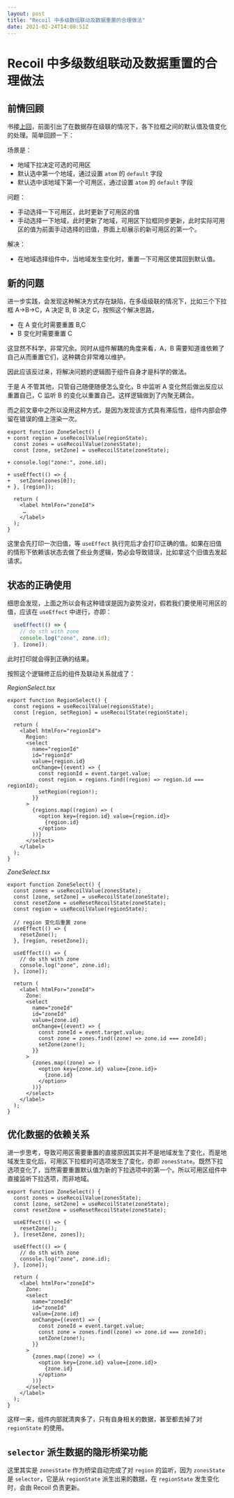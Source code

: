 ```yaml
---
layout: post
title: "Recoil 中多级数组联动及数据重置的合理做法"
date: 2021-02-24T14:08:51Z
---
```

# Recoil 中多级数组联动及数据重置的合理做法

## 前情回顾

书接[上回](https://github.com/wayou/wayou.github.io/issues/264)，前面引出了在数据存在级联的情况下，各下拉框之间的默认值及值变化的处理。简单回顾一下：

场景是：
- 地域下拉决定可选的可用区
- 默认选中第一个地域，通过设置 `atom` 的 `default` 字段
- 默认选中该地域下第一个可用区，通过设置 `atom` 的 `default` 字段

问题：
- 手动选择一下可用区，此时更新了可用区的值
- 手动选择一下地域，此时更新了地域，可用区下拉框同步更新，此时实际可用区的值为前面手动选择的旧值，界面上却展示的新可用区的第一个。

解决：
- 在地域选择组件中，当地域发生变化时，重置一下可用区使其回到默认值。

## 新的问题

进一步实践，会发现这种解决方式存在缺陷，在多级级联的情况下，比如三个下拉框 A->B->C，A 决定 B, B 决定 C，按照这个解决思路，

- 在 A 变化时需要重置 B,C
- B 变化时需要重置 C

这显然不科学，非常冗余。同时从组件解耦的角度来看，A，B 需要知道谁依赖了自己从而重置它们，这种耦合非常难以维护。

因此应该反过来，将解决问题的逻辑囿于组件自身才是科学的做法。

于是 A 不管其他，只管自己随便随便怎么变化，B 中监听 A 变化然后做出反应以重置自己，C 监听 B 的变化以重置自己。这样逻辑做到了内聚无耦合。

而之前文章中之所以没用这种方式，是因为发现该方式具有滞后性，组件内部会停留在错误的值上渲染一次。

```tsx
export function ZoneSelect() {
+ const region = useRecoilValue(regionState);
  const zones = useRecoilValue(zonesState);
  const [zone, setZone] = useRecoilState(zoneState);

+ console.log("zone:", zone.id);

+ useEffect(() => {
+   setZone(zones[0]);
+ }, [region]);

  return (
    <label htmlFor="zoneId">
     …
    </label>
  );
}
```

这里会先打印一次旧值，等 `useEffect` 执行完后才会打印正确的值。如果在旧值的情形下依赖该状态去做了些业务逻辑，势必会导致错误，比如拿这个旧值去发起请求。

## 状态的正确使用

细思会发现，上面之所以会有这种错误是因为姿势没对，假若我们要使用可用区的值，应该在 `useEffect` 中进行，亦即：

```ts
  useEffect(() => {
    // do sth with zone
    console.log("zone", zone.id);
  }, [zone]);
```

此时打印就会得到正确的结果。

按照这个逻辑修正后的组件及联动关系就成了：

_RegionSelect.tsx_
```tsx
export function RegionSelect() {
  const regions = useRecoilValue(regionsState);
  const [region, setRegion] = useRecoilState(regionState);

  return (
    <label htmlFor="regionId">
      Region:
      <select
        name="regionId"
        id="regionId"
        value={region.id}
        onChange={(event) => {
          const regionId = event.target.value;
          const region = regions.find((region) => region.id === regionId);
          setRegion(region!);
        }}
      >
        {regions.map((region) => (
          <option key={region.id} value={region.id}>
            {region.id}
          </option>
        ))}
      </select>
    </label>
  );
}
```

_ZoneSelect.tsx_
```tsx
export function ZoneSelect() {
  const zones = useRecoilValue(zonesState);
  const [zone, setZone] = useRecoilState(zoneState);
  const resetZone = useResetRecoilState(zoneState);
  const region = useRecoilValue(regionState);

  // region 变化后重置 zone
  useEffect(() => {
    resetZone();
  }, [region, resetZone]);

  useEffect(() => {
    // do sth with zone
    console.log("zone", zone.id);
  }, [zone]);

  return (
    <label htmlFor="zoneId">
      Zone:
      <select
        name="zoneId"
        id="zoneId"
        value={zone.id}
        onChange={(event) => {
          const zoneId = event.target.value;
          const zone = zones.find((zone) => zone.id === zoneId);
          setZone(zone!);
        }}
      >
        {zones.map((zone) => (
          <option key={zone.id} value={zone.id}>
            {zone.id}
          </option>
        ))}
      </select>
    </label>
  );
}
```

## 优化数据的依赖关系

进一步思考，导致可用区需要重置的直接原因其实并不是地域发生了变化，而是地域发生变化后，可用区下拉框的可选项发生了变化，亦即 `zonesState`。既然下拉选项变化了，当然需要重置默认值为新的下拉选项中的第一个。所以可用区组件中直接监听下拉选项，而非地域。

```tsx
export function ZoneSelect() {
  const zones = useRecoilValue(zonesState);
  const [zone, setZone] = useRecoilState(zoneState);
  const resetZone = useResetRecoilState(zoneState);

  useEffect(() => {
    resetZone();
  }, [resetZone, zones]);

  useEffect(() => {
    // do sth with zone
    console.log("zone", zone.id);
  }, [zone]);

  return (
    <label htmlFor="zoneId">
      Zone:
      <select
        name="zoneId"
        id="zoneId"
        value={zone.id}
        onChange={(event) => {
          const zoneId = event.target.value;
          const zone = zones.find((zone) => zone.id === zoneId);
          setZone(zone!);
        }}
      >
        {zones.map((zone) => (
          <option key={zone.id} value={zone.id}>
            {zone.id}
          </option>
        ))}
      </select>
    </label>
  );
}
```

这样一来，组件内部就清爽多了，只有自身相关的数据，甚至都去掉了对 `regionState` 的使用。

## `selector` 派生数据的隐形桥梁功能

这里其实是 `zonesState` 作为桥梁自动完成了对 `region` 的监听，因为 `zonesState` 是 `selector`，它是从 `regionState` 派生出来的数据，在 `regionState` 发生变化时，会由 Recoil 负责更新。






